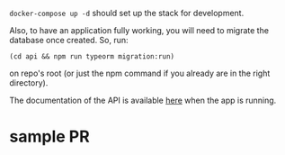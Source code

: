 `docker-compose up -d` should set up the stack for development.

Also, to have an application fully working, you will need to migrate the database once created. So, run:
```
(cd api && npm run typeorm migration:run)
```
on repo's root (or just the npm command if you already are in the right directory).

The documentation of the API is available [here](http://localhost:3001/api) when the app is running.

# sample PR